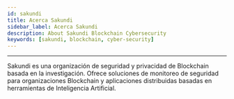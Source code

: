 ```yaml
---
id: sakundi
title: Acerca Sakundi
sidebar_label: Acerca Sakundi
description: About Sakundi Blockchain Cybersecurity
keywords: [sakundi, blockchain, cyber-security]
---
```


---

<div className="sakundiLogo logo"></div>

Sakundi es una organización de seguridad y privacidad de Blockchain basada en la investigación. Ofrece soluciones de monitoreo de seguridad para organizaciones Blockchain y aplicaciones distribuidas basadas en herramientas de Inteligencia Artificial.

<div className="socialMediaLinks">
    <a href="http://sakundi.io/" className="button sakundiWeb"></a>
    <a href="https://twitter.com/Sakundi_io" className="button sakundiTwitter"></a>
    <a href="https://www.linkedin.com/company/sakundi/" className="button sakundiLinkedIn"></a>
    <a href="https://discord.gg/Ys5f6H9DFm" className="button sakundiDiscord"></a>
</div>
